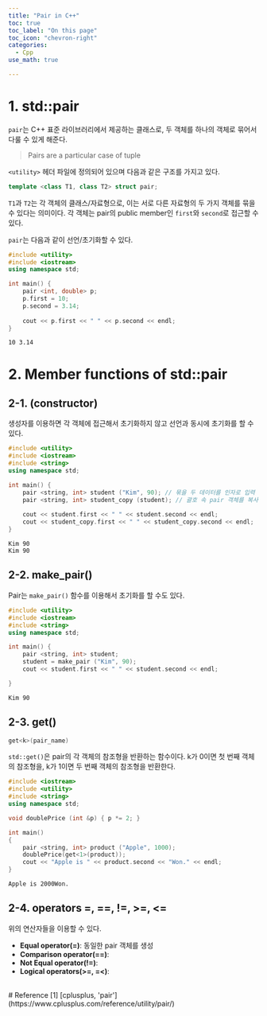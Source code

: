 ```yaml
---
title: "Pair in C++"
toc: true
toc_label: "On this page"
toc_icon: "chevron-right"
categories:
  - Cpp
use_math: true

---
```


# 1. std::pair
`pair`는 C++ 표준 라이브러리에서 제공하는 클래스로, 두 객체를 하나의 객체로 묶어서 다룰 수 있게 해준다.

> Pairs are a particular case of tuple

`<utility>` 헤더 파일에 정의되어 있으며 다음과 같은 구조를 가지고 있다.
```cpp
template <class T1, class T2> struct pair;
```
`T1`과 `T2`는 각 객체의 클래스/자료형으로, 이는 서로 다른 자료형의 두 가지 객체를 묶을 수 있다는 의미이다. 각 객체는 pair의 public member인 `first`와 `second`로 접근할 수 있다.

`pair`는 다음과 같이 선언/초기화할 수 있다.
```cpp
#include <utility>
#include <iostream>
using namespace std;

int main() {
    pair <int, double> p;
    p.first = 10;
    p.second = 3.14;
    
    cout << p.first << " " << p.second << endl;
}
```
```
10 3.14
```

# 2. Member functions of std::pair
## 2-1. (constructor)
생성자를 이용하면 각 객체에 접근해서 초기화하지 않고 선언과 동시에 초기화를 할 수 있다.
```cpp
#include <utility>
#include <iostream>
#include <string>
using namespace std;

int main() {
    pair <string, int> student ("Kim", 90); // 묶을 두 데이터를 인자로 입력
    pair <string, int> student_copy (student); // 괄호 속 pair 객체를 복사(operator = 을 이용해도 됨)
    
    cout << student.first << " " << student.second << endl;
    cout << student_copy.first << " " << student_copy.second << endl;
}
```
```
Kim 90
Kim 90
```

## 2-2. make_pair()
Pair는 `make_pair()` 함수를 이용해서 초기화를 할 수도 있다.
```cpp
#include <utility>
#include <iostream>
#include <string>
using namespace std;

int main() {
    pair <string, int> student;
    student = make_pair ("Kim", 90);
    cout << student.first << " " << student.second << endl;

}
```
```
Kim 90
```

## 2-3. get()
```cpp
get<k>(pair_name)
```
`std::get()`은 pair의 각 객체의 참조형을 반환하는 함수이다. k가 0이면 첫 번째 객체의 참조형을, k가 1이면 두 번째 객체의 참조형을 반환한다.
```cpp
#include <iostream>
#include <utility>
#include <string>
using namespace std;

void doublePrice (int &p) { p *= 2; }

int main()
{
    pair <string, int> product ("Apple", 1000);
    doublePrice(get<1>(product));
    cout << "Apple is " << product.second << "Won." << endl;
}
```
```
Apple is 2000Won.
```

## 2-4. operators =, ==, !=, >=, <=
위의 연산자들을 이용할 수 있다.
- **Equal operator(=)**: 동일한 pair 객체를 생성
- **Comparison operator(==)**: 
- **Not Equal operator(!=)**:
- **Logical operators(>=, =<)**:

<br/>
# Reference
[1] [cplusplus, 'pair'](https://www.cplusplus.com/reference/utility/pair/)  
